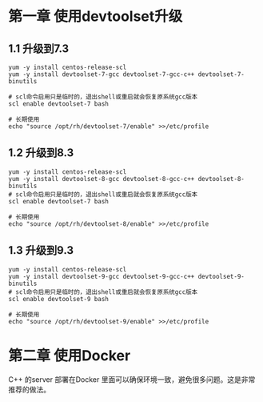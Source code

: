 # 第一章 使用devtoolset升级



## 1.1 升级到7.3

```shell
yum -y install centos-release-scl
yum -y install devtoolset-7-gcc devtoolset-7-gcc-c++ devtoolset-7-binutils

# scl命令启用只是临时的，退出shell或重启就会恢复原系统gcc版本
scl enable devtoolset-7 bash

# 长期使用
echo "source /opt/rh/devtoolset-7/enable" >>/etc/profile
```





## 1.2 升级到8.3

```shell
yum -y install centos-release-scl
yum -y install devtoolset-8-gcc devtoolset-8-gcc-c++ devtoolset-8-binutils
# scl命令启用只是临时的，退出shell或重启就会恢复原系统gcc版本
scl enable devtoolset-7 bash

# 长期使用
echo "source /opt/rh/devtoolset-8/enable" >>/etc/profile
```





## 1.3 升级到9.3

```shell
yum -y install centos-release-scl
yum -y install devtoolset-9-gcc devtoolset-9-gcc-c++ devtoolset-9-binutils
# scl命令启用只是临时的，退出shell或重启就会恢复原系统gcc版本
scl enable devtoolset-9 bash

# 长期使用
echo "source /opt/rh/devtoolset-9/enable" >>/etc/profile
```





# 第二章 使用Docker

C++ 的server 部署在Docker 里面可以确保环境一致，避免很多问题。这是非常推荐的做法。